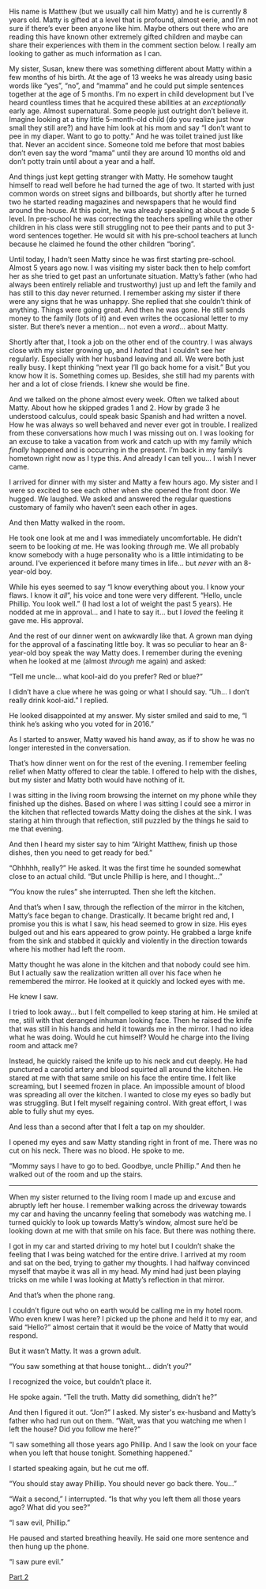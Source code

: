 His name is Matthew (but we usually call him Matty) and he is currently 8 years old.  Matty is gifted at a level that is profound, almost eerie, and I’m not sure if there’s ever been anyone like him.  Maybe others out there who are reading this have known other extremely gifted children and maybe can share their experiences with them in the comment section below.  I really am looking to gather as much information as I can.

My sister, Susan, knew there was something different about Matty within a few months of his birth.  At the age of 13 weeks he was already using basic words like “yes”, “no”, and “mamma” and he could put simple sentences together at the age of 5 months.  I’m no expert in child development but I’ve heard countless times that he acquired these abilities at an *exceptionally* early age.  Almost supernatural.  Some people just outright don’t believe it.  Imagine looking at a tiny little 5-month-old child (do you realize just how small they still are?) and have him look at his mom and say “I don’t want to pee in my diaper. Want to go to potty.”   And he was toilet trained just like that.  Never an accident since.  Someone told me before that most babies don’t even say the word “mama” until they are around 10 months old and don’t potty train until about a year and a half.

And things just kept getting stranger with Matty.  He somehow taught himself to read well before he had turned the age of two.  It started with just common words on street signs and billboards, but shortly after he turned two he started reading magazines and newspapers that he would find around the house.  At this point, he was already speaking at about a grade 5 level.  In pre-school he was correcting the teachers spelling while the other children in his class were still struggling not to pee their pants and to put 3-word sentences together.  He would sit with his pre-school teachers at lunch because he claimed he found the other children “boring”. 

Until today, I hadn’t seen Matty since he was first starting pre-school.  Almost 5 years ago now. I was visiting my sister back then to help comfort her as she tried to get past an unfortunate situation.  Matty’s father (who had always been entirely reliable and trustworthy) just up and left the family and has still to this day never returned.    I remember asking my sister if there were any signs that he was unhappy.  She replied that she couldn’t think of anything.  Things were going great.  And then he was gone.  He still sends money to the family (lots of it) and even writes the occasional letter to my sister.  But there’s never a mention… not even a *word*… about Matty.

Shortly after that, I took a job on the other end of the country.  I was always close with my sister growing up, and I *hated* that I couldn’t see her regularly.  Especially with her husband leaving and all.  We were both just really busy. I kept thinking “next year I’ll go back home for a visit.”  But you know how it is.  Something comes up.  Besides, she still had my parents with her and a lot of close friends.  I knew she would be fine.  

And we talked on the phone almost every week.  Often we talked about Matty.  About how he skipped grades 1 and 2.  How by grade 3 he understood calculus, could speak basic Spanish and had written a novel. How he was always so well behaved and never ever got in trouble.  I realized from these conversations how much I was missing out on.  I was looking for an excuse to take a vacation from work and catch up with my family which *finally* happened and is occurring in the present. I’m back in my family’s hometown right now as I type this.  And already I can tell you… I wish I never came.

I arrived for dinner with my sister and Matty a few hours ago.  My sister and I were so excited to see each other when she opened the front door.  We hugged.  We laughed.  We asked and answered the regular questions customary of family who haven’t seen each other in ages.

And then Matty walked in the room.

He took one look at me and I was immediately uncomfortable.  He didn’t seem to be looking *at* me.  He was looking *through* me.  We all probably know somebody with a huge personality who is a little intimidating to be around.  I’ve experienced it before many times in life… but *never* with an 8-year-old boy.

While his eyes seemed to say “I know everything about you.  I know your flaws.  I know it *all*”, his voice and tone were very different.  “Hello, uncle Phillip.  You look well.”  (I had lost a lot of weight the past 5 years).  He nodded at me in approval… and I hate to say it… but I *loved* the feeling it gave me.  His approval.  

And the rest of our dinner went on awkwardly like that.  A grown man dying for the approval of a fascinating little boy. It was so peculiar to hear an 8-year-old boy speak the way Matty does.  I remember during the evening when he looked at me (almost *through* me again) and asked:

“Tell me uncle… what kool-aid do you prefer?  Red or blue?”

I didn’t have a clue where he was going or what I should say.  “Uh… I don’t really drink kool-aid.” I replied.

He looked disappointed at my answer.  My sister smiled and said to me, “I think he’s asking who you voted for in 2016.”  

As I started to answer, Matty waved his hand away, as if to show he was no longer interested in the conversation.

That’s how dinner went on for the rest of the evening.  I remember feeling relief when Matty offered to clear the table.   I offered to help with the dishes, but my sister and Matty both would have nothing of it.

I was sitting in the living room browsing the internet on my phone while they finished up the dishes.  Based on where I was sitting I could see a mirror in the kitchen that reflected towards Matty doing the dishes at the sink.  I was staring at him through that reflection, still puzzled by the things he said to me that evening.  

And then I heard my sister say to him “Alright Matthew, finish up those dishes, then you need to get ready for bed.”

“Ohhhhh, really?”  He asked.  It was the first time he sounded somewhat close to an actual child.  “But uncle Phillip is here, and I thought…”

“You know the rules” she interrupted.  Then she left the kitchen.

And that’s when I saw, through the reflection of the mirror in the kitchen, Matty’s face began to change.  Drastically.  It became bright red and, I promise you this is what I saw, his head seemed to grow in size.   His eyes bulged out and his ears appeared to grow pointy.  He grabbed a large knife from the sink and stabbed it quickly and violently in the direction towards where his mother had left the room.

Matty thought he was alone in the kitchen and that nobody could see him.  But I actually saw the realization written all over his face when he remembered the mirror.  He looked at it quickly and locked eyes with me.  

He knew I saw.  

I tried to look away… but I felt compelled to keep staring at him.  He smiled at me, still with that deranged inhuman looking face.  Then he raised the knife that was still in his hands and held it towards me in the mirror.  I had no idea what he was doing.  Would he cut himself?  Would he charge into the living room and attack me?

Instead, he quickly raised the knife up to his neck and cut deeply.  He had punctured a carotid artery and blood squirted all around the kitchen.  He stared at me with that same smile on his face the entire time.  I felt like screaming, but I seemed frozen in place. An impossible amount of blood was spreading all over the kitchen.  I wanted to close my eyes so badly but was struggling.  But I felt myself regaining control.  With great effort, I was able to fully shut my eyes.

And less than a second after that I felt a tap on my shoulder.

I opened my eyes and saw Matty standing right in front of me.  There was no cut on his neck. There was no blood.  He spoke to me.

“Mommy says I have to go to bed.  Goodbye, uncle Phillip.” And then he walked out of the room and up the stairs.  

***

When my sister returned to the living room I made up and excuse and abruptly left her house.  I remember walking across the driveway towards my car and having the uncanny feeling that somebody was watching me.  I turned quickly to look up towards Matty’s window, almost sure he’d be looking down at me with that smile on his face.  But there was nothing there.

I got in my car and started driving to my hotel but I couldn’t shake the feeling that I was being watched for the entire drive.  I arrived at my room and sat on the bed, trying to gather my thoughts.  I had halfway convinced myself that maybe it was all in my head.  My mind had just been playing tricks on me while I was looking at Matty’s reflection in that mirror.

And that’s when the phone rang.

I couldn’t figure out who on earth would be calling me in my hotel room.  Who even knew I was here?  I picked up the phone and held it to my ear, and said “Hello?” almost certain that it would be the voice of Matty that would respond.

But it wasn’t Matty.  It was a grown adult. 

“You saw something at that house tonight… didn’t you?”

I recognized the voice, but couldn’t place it.

He spoke again.  “Tell the truth.  Matty did something, didn’t he?”

And then I figured it out.  “Jon?”  I asked.  My sister's ex-husband and Matty’s father who had run out on them.  “Wait, was that you watching me when I left the house?  Did you follow me here?”

“I saw something all those years ago Phillip.  And I saw the look on your face when you left that house tonight. Something happened.”

I started speaking again, but he cut me off.

“You should stay away Phillip.  You should never go back there.  You…”

“Wait a second,” I interrupted.  “Is that why you left them all those years ago?  What did you see?”

“I saw evil, Phillip.”

He paused and started breathing heavily.  He said one more sentence and then hung up the phone.

“I saw pure evil.”

[Part 2](https://www.reddit.com/r/nosleep/comments/9ei9fp/my_sister_thinks_her_son_is_extremely_gifted_but/?)